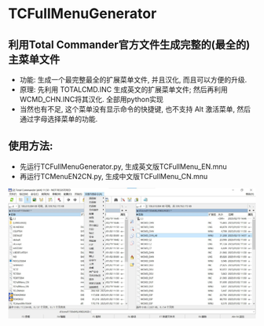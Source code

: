 # TCFullMenuGenerator

## 利用Total Commander官方文件生成完整的(最全的)主菜单文件
- 功能: 生成一个最完整最全的扩展菜单文件, 并且汉化, 而且可以方便的升级.
- 原理: 先利用 TOTALCMD.INC 生成英文的扩展菜单文件; 然后再利用WCMD_CHN.INC将其汉化. 全部用python实现
- 当然也有不足, 这个菜单没有显示命令的快捷键, 也不支持 Alt 激活菜单, 然后通过字母选择菜单的功能.

## 使用方法:
- 先运行TCFullMenuGenerator.py, 生成英文版TCFullMenu_EN.mnu
- 再运行TCMenuEN2CN.py, 生成中文版TCFullMenu_CN.mnu

![image](tcmd1150FullMenu.jpg)
